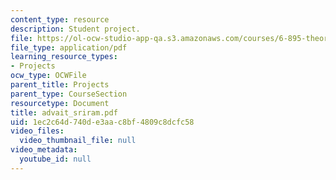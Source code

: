 ```yaml
---
content_type: resource
description: Student project.
file: https://ol-ocw-studio-app-qa.s3.amazonaws.com/courses/6-895-theory-of-parallel-systems-sma-5509-fall-2003/1ec2c64d740de3aac8bf4809c8dcfc58_advait_sriram.pdf
file_type: application/pdf
learning_resource_types:
- Projects
ocw_type: OCWFile
parent_title: Projects
parent_type: CourseSection
resourcetype: Document
title: advait_sriram.pdf
uid: 1ec2c64d-740d-e3aa-c8bf-4809c8dcfc58
video_files:
  video_thumbnail_file: null
video_metadata:
  youtube_id: null
---
```

